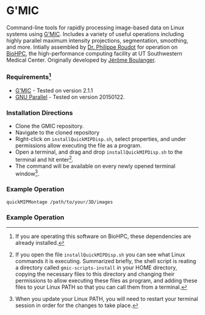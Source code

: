 # G'MIC
Command-line tools for rapidly processing image-based data on Linux systems using [G'MIC](https://gmic.eu).
Includes a variety of useful operations including highly parallel maximum intensity projections, segmentation, smoothing, and more. Intially assembled by [Dr. Philippe Roudot](https://centuri-livingsystems.org/p-roudot/) for operation on [BioHPC](https://portal.biohpc.swmed.edu/content/), the high-performance computing facility at UT Southwestern Medical Center. Originally developed by [Jérôme Boulanger](https://github.com/jboulanger/jboulanger-gmic/blob/master/jboulanger.gmic).

### Requirements[^1]
- [G'MIC](https://gmic.eu) - Tested on version 2.1.1
- [GNU Parallel](https://www.gnu.org/software/parallel/) - Tested on version 20150122.


### Installation Directions
- Clone the GMIC repository.
- Navigate to the cloned repository
- Right-click on `installQuickMIPDisp.sh`, select properties, and under permissions allow executing the file as a program.
- Open a terminal, and drag and drop `installQuickMIPDisp.sh` to the terminal and hit enter[^2].
- The command  will be available on every newly opened terminal window[^3].

### Example Operation
```
quickMIPMontage /path/to/your/3D/images
```

### Example Operation

[^1]: If you are operating this software on BioHPC, these dependencies are already installed.
[^2]: If you open the file `installQuickMIPDisp.sh` you can see what Linux commands it is executing. Summarized briefly, the shell script is reating a directory called `gmic-scripts-install` in your HOME directory, copying the necessary files to this directory and changing their permissions to allow executing these files as program, and adding these files to your Linux PATH so that you can call them from a terminal.
[^3]: When you update your Linux PATH, you will need to restart your terminal session in order for the changes to take place.
